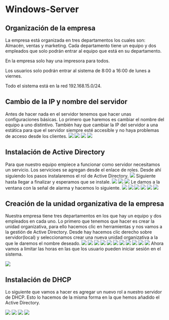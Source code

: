 # Windows-Server

## Organización de la empresa
La empresa está organizada en tres departamentos los cuales son: Almacén, ventas y marketing. Cada departamento tiene un equipo y dos empleados que solo podrán entrar al equipo que está en su departamento.

En la empresa solo hay una impresora para todos.

Los usuarios solo podrán entrar al sistema de 8:00 a 16:00 de lunes a viernes.

Todo el sistema está en la red 192.168.15.0/24.

## Cambio de la IP y nombre del servidor
Antes de hacer nada en el servidor tenemos que hacer unas configuraciones básicas. Lo primero que haremos es cambiar el nombre del equipo a uno distintivo. También hay que cambiar la IP del servidor a una estática para que el servidor siempre esté accesible y no haya problemas de acceso desde los clientes.
![](https://github.com/mafercar/Windows-Server/blob/master/WS1.png)
![](https://github.com/mafercar/Windows-Server/blob/master/WS2.png)
![](https://github.com/mafercar/Windows-Server/blob/master/WS3.png)
![](https://github.com/mafercar/Windows-Server/blob/master/WS4.png)

## Instalación de Active Directory
Para que nuestro equipo empiece a funcionar como servidor necesitamos un servicio. Los servicioes se agregan desde el enlace de roles. Desde ahí siguiendo los pasos instalaremos el rol de Active Directory.
![](https://github.com/mafercar/Windows-Server/blob/master/WS5.png)
Siguiente hasta llegar a finalizar y esperamos que se instale.
![](https://github.com/mafercar/Windows-Server/blob/master/WS6.png)
![](https://github.com/mafercar/Windows-Server/blob/master/WS7.png)
![](https://github.com/mafercar/Windows-Server/blob/master/WS8.png)
Le damos a la ventana con la señal de alarma y hacemos lo siguiente.
![](https://github.com/mafercar/Windows-Server/blob/master/WS9.png)
![](https://github.com/mafercar/Windows-Server/blob/master/WS10.png)
![](https://github.com/mafercar/Windows-Server/blob/master/WS11.png)
![](https://github.com/mafercar/Windows-Server/blob/master/WS12.png)
![](https://github.com/mafercar/Windows-Server/blob/master/WS13.png)
![](https://github.com/mafercar/Windows-Server/blob/master/WS14.png)
## Creación de la unidad organizativa de la empresa
Nuestra empresa tiene tres departamentos en los que hay un equipo y dos empleados en cada uno. Lo primero que tenemos que hacer es crear la unidad organizativa, para ello hacemos clic en herramientas y nos vamos a la gestión de Active Directory. Desde hay hacemos clic derecho sobre servidor(local) y seleccionamos crear una nueva unidad organizativa a la que le daremos el nombre deseado.
![](https://github.com/mafercar/Windows-Server/blob/master/WS15.png)
![](https://github.com/mafercar/Windows-Server/blob/master/WS16.png)
![](https://github.com/mafercar/Windows-Server/blob/master/WS17.png)
![](https://github.com/mafercar/Windows-Server/blob/master/WS18.png)
![](https://github.com/mafercar/Windows-Server/blob/master/WS19.png)
![](https://github.com/mafercar/Windows-Server/blob/master/WS20.png)
![](https://github.com/mafercar/Windows-Server/blob/master/WS21.png)
![](https://github.com/mafercar/Windows-Server/blob/master/WS22.png)
![](https://github.com/mafercar/Windows-Server/blob/master/WS23.png)
![](https://github.com/mafercar/Windows-Server/blob/master/WS24.png)
![](https://github.com/mafercar/Windows-Server/blob/master/WS25.png)
Ahora vamos a limitar las horas en las que los usuario pueden iniciar sesión en el sistema.

![](https://github.com/mafercar/Windows-Server/blob/master/WS26.png)
## Instalación de DHCP
Lo siguiente que vamos a hacer es agregar un nuevo rol a nuestro servidor de DHCP. Esto lo hacemos de la misma forma en la que hemos añadido el Active Directory.


![](https://github.com/mafercar/Windows-Server/blob/master/WS27.png)
![](https://github.com/mafercar/Windows-Server/blob/master/WS28.png)
![](https://github.com/mafercar/Windows-Server/blob/master/WS29.png)
![](https://github.com/mafercar/Windows-Server/blob/master/WS30.png)
